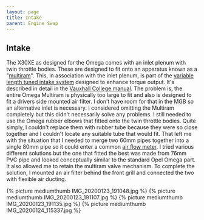 ```yaml
---
layout: page
title: Intake
parent: Engine Swap
---
```

## Intake

The X30XE as designed for the Omega comes with an inlet plenum with twin
throttle bodies. These are designed to fit onto an apparatus known as a
"[multiram][]". This, in association with the inlet plenum, is part of
the [variable length tuned intake system][] designed to enhance torque
output. It's described in detail in the [Vauxhall College manual][]. The
problem is, the entire Omega Multiram is physically too large to fit and
also is designed to fit a drivers side mounted air filter. I don't have
room for that in the MGB so an alternative inlet is necessary. I
considered omitting the Multiram completely but this didn't necessarily
solve any problems. I still needed to use the Omega rubber elbows that
fitted onto the twin throttle bodies. Quite simply, I couldn't replace
them with rubber tube because they were so close together and I couldn't
locate any suitable tube that would fit. That left me with the situation
that I needed to merge two 60mm pipes together into a single 80mm pipe
so it could enter a common [air flow meter][]. I tried various different
solutions but the one that fitted the best was made from 76mm PVC pipe
and looked conceptually similar to the standard Opel Omega part. It also
allowed me to retain the multiram valve mechanism. To complete the
solution, I mounted an air filter behind the front grill and connected
the two with flexible air ducting.

{% picture mediumthumb IMG_20200123_191048.jpg %}
{% picture mediumthumb IMG_20200123_191107.jpg %}
{% picture mediumthumb IMG_20200123_191135.jpg %}
{% picture mediumthumb IMG_20200124_115337.jpg %}

[multiram]: http://www.omegaowners.com/forum/index.php?topic=90513.0
[variable length tuned intake system]: https://en.wikipedia.org/wiki/Variable-length_intake_manifold
[Vauxhall College manual]: http://calibra-classic.org/docs/vaux_v6_engine.pdf
[air flow meter]: https://en.wikipedia.org/wiki/Air_flow_meter

